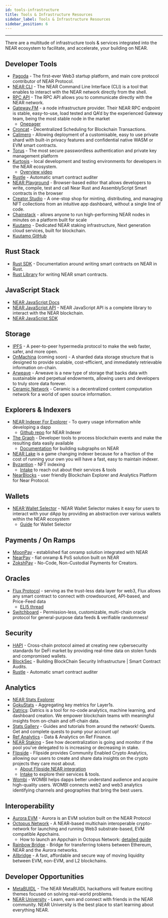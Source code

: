 ```yaml
---
id: tools-infrastructure
title: Tools & Infrastructure Resources
sidebar_label: Tools & Infrastructure Resources
sidebar_position: 6
---
```


---

There are a multitude of infrastructure tools & services integrated into the NEAR ecosystem to facilitate, and accelerate, your building on NEAR.


## Developer Tools

* [Pagoda](https://www.pagoda.co/) - The first-ever Web3 startup platform, and main core protocol contributor of NEAR Protocol.
* [NEAR CLI](https://docs.near.org/tools/near-cli) - The NEAR Command Line Interface (CLI) is a tool that enables to interact with the NEAR network directly from the shell.
* [RPC API](https://docs.near.org/api/rpc/introduction) - The RPC API allows you to communicate directly with the NEAR network.
* [Gateway.FM](https://gateway.fm/) - a node infrastructure provider. Their NEAR RPC endpoint is  stable, easy-to-use, load tested and QA’d by the experienced Gateway team, being the most stable node in the market
  * [Onepager](https://drive.google.com/file/d/1EvUJbGEffCW5DqSFbZku_LBMSVhYyV1Q/view?usp=sharing)
* [Croncat](https://cron.cat/) - Decentralized Scheduling for Blockchain Transactions.
* [Calimero](https://www.calimero.network/) - Allowing deployment of a customisable, easy to use private shard with built-in privacy features and confidential native WASM or EVM smart contracts.
* [Torus](https://tor.us/) - The most secure passwordless authentication and private key management platform
* [Kurtosis](https://www.kurtosistech.com/) - local development and testing environments for developers in the NEAR ecosystem.
  * [Overview video](https://www.youtube.com/watch?v=sdb3v9-syI8&t=26s)
* [Rustle](https://github.com/blocksecteam/rustle) - Automatic smart contract auditer
* [NEAR Playground](https://github.com/CSFM93/NearPlayGround) - Browser-based editor that allows developers to write, compile, test and call Near Rust and AssemblyScript Smart contracts in the browser
* [Creator Studio](https://studio-client.pages.dev/auth) - A one-stop shop for minting, distributing, and managing NFT collections from an intuitive app dashboard, without a single line of code.
* [Chainstack](https://chainstack.com/build-better-with-near/) - allows anyone to run high-performing NEAR nodes in minutes on a platform built for scale
* [Kuutamo](https://kuutamo.cloud/) - Dedicated NEAR staking infrastructure, Next generation cloud services, built for blockchain.
 * [Kuutamo GitHub](https://github.com/kuutamolabs)


## Rust Stack

* [Rust SDK](https://docs.near.org/tools/near-sdk-rs) - Documentation around writing smart contracts on NEAR in Rust.
* [Rust Library](https://github.com/near/near-sdk-rs) for writing NEAR smart contracts.


## JavaScript Stack

* [NEAR JavaScript Docs](https://docs.near.org/tools/near-api-js/quick-reference)
* [NEAR JavaScript API](https://github.com/near/near-api-js) - NEAR JavaScript API is a complete library to interact with the NEAR blockchain.
* [NEAR JavaScript SDK](https://github.com/near/near-sdk-js)


## Storage

* [IPFS](https://ipfs.tech/) - A peer-to-peer hypermedia protocol to make the web faster, safer, and more open.
* [OnMachina](https://www.onmachina.io/) (coming soon) - A sharded data storage structure that is designed to provide scalable, cost-efficient, and immediately retrievable information on-chain.
* [Arweave](https://www.arweave.org/) - Arweave is a new type of storage that backs data with sustainable and perpetual endowments, allowing users and developers to truly store data forever.
* [Ceramic Network](https://ceramic.network/) - Ceramic is a decentralized content computation network for a world of open source information.


## Explorers & Indexers

* [NEAR Indexer For Explorer](https://docs.near.org/tools/indexer-for-explorer) - To query usage information while developing a dapp
  * [Github repo](https://github.com/near/near-indexer-for-explorer) for NEAR Indexer
* [The Graph](https://thegraph.com/) - Developer tools to process blockchain events and make the resulting data easily available
  * [Documentation](https://thegraph.com/docs/en/supported-networks/near/) for building subgraphs on NEAR
* [NEAR Lake](https://near-indexers.io/docs/projects/near-lake-framework) is a game changing indexer because for a fraction of the cost of running your own you will have a fast, easy to maintain indexer.
* [Byzantion](https://www.byzantion.xyz/) - NFT indexing
  * [Intake](https://26hh9mc3y0k.typeform.com/to/ExmMSZ58) to reach out about their services & tools
* [NearBlocks](https://nearblocks.io/) - user friendly Blockchain Explorer and Analytics Platform for Near Protocol.


## Wallets

* [NEAR Wallet Selector](https://github.com/near/wallet-selector) - NEAR Wallet Selector makes it easy for users to interact with your dApp by providing an abstraction over various wallets within the NEAR ecosystem
  * [Guide](https://github.com/near/wallet-selector/blob/dev/packages/core/docs/guides/custom-wallets.md) for Wallet Selector


## Payments / On Ramps

* [MoonPay](https://www.moonpay.io/) - established fiat onramp solution integrated with NEAR
* [NearPay](https://nearpay.co/) - fiat onramp & PoS solution built on NEAR 
* [ZokshPay](https://zoksh.com/) - No-Code, Non-Custodial Payments for Creators.


## Oracles
* [Flux Protocol](https://www.fluxprotocol.org/) - serving as the trust-less data layer for web3, Flux allows any smart contract to connect with crowdsourced, API-based, and Price-Feed data 
  * [ELI5 thread](https://twitter.com/peterflux/status/1465460419095678980?s=20&t=FrojGyASfcrTqs_hbqew6Q)
* [Switchboard](https://switchboard.xyz/) - Permission-less, customizable, multi-chain oracle protocol for general-purpose data feeds & verifiable randomness!


## Security
* [HAPI](https://hapi.one/) - Cross-chain protocol aimed at creating new cybersecurity standards for DeFi market by providing real-time data on stolen funds and compromised wallets.
* [BlockSec](https://blocksec.com/) - Building BlockChain Security Infrastructure | Smart Contract Audits.
* [Rustle](https://github.com/blocksecteam/rustle) - Automatic smart contract auditer


## Analytics

* [NEAR Stats Explorer](https://explorer.near.org/stats)
* [GokuStats](https://www.gokustats.xyz/dashboard/near) - Aggregating key metrics for Layer1s.
* [Datrics](https://blockchain.datrics.ai): Datrics is a tool for no-code analytics, machine learning, and dashboard creation. We empower blockchain teams with meaningful insights from on-chain and off-chain data.
* [Stats Gallery](https://stats.gallery/) - Guides and tutorials from around the network! Quests. Get and complete quests to pump your account up!
* [Ref Analytics](https://stats.ref.finance/) - Data & Analytics on Ref Finance.
* [NEAR Staking](https://near-staking.com/) - See how decentralization is going and monitor if the pool you've delegated to is increasing or decreasing in stake.
* [Flipside](https://docs.flipsidecrypto.com/) - Flipside provides Community Enabled Crypto Analytics, allowing our users to create and share data insights on the crypto projects they care most about.
  * [About Flipside NEAR integration](https://docs.google.com/document/d/1EHuDoR1VGJvUh47lWMRkAI5PR-_MM-4mlgLcXNC8CQE/edit?usp=sharing)
  * [Intake](https://vjpyk02mbl8.typeform.com/to/F6ctil9c) to explore their services & tools.
* [Wombi](https://wombi.xyz/) - WOMBI helps dapps better understand audience and acquire high-quality users. WOMBI connects web2 and web3 analytics identifying channels and geographies that bring the best users.


## Interoperability

* [Aurora EVM](https://aurora.dev/) - Aurora is an EVM solution built on the NEAR Protocol
* [Octopus Network](https://oct.network/) - A NEAR-based multichain interoperable crypto-network for launching and running Web3 substrate-based, EVM compatible Appchains.
  * How to launch an Appchain in Octopus Network: [detailed guide](https://medium.com/oct-network/the-appchain-journey-how-to-launch-an-appchain-in-octopus-network-256c8679c5da)
* [Rainbow Bridge](https://rainbowbridge.app/transfer) - Bridge for transferring tokens between Ethereum, NEAR and the Aurora networks.
* [Allbridge](https://allbridge.io/) - A fast, affordable and secure way of moving liquidity between EVM, non-EVM, and L2 blockchains.


## Developer Opportunities 

* [MetaBUIDL](https://near.org/metabuild/) - The NEAR MetaBUIDL hackathons will feature exciting themes focused on solving real-world problems.
* [NEAR University](https://www.near.university/) - Learn, earn and connect with friends in the NEAR community. NEAR University is the best place to start learning about everything NEAR.
